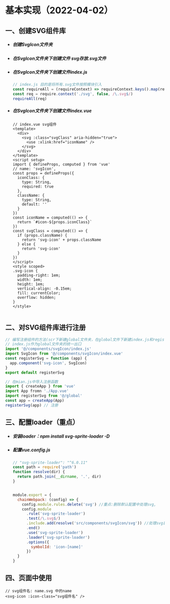 # 基本实现（2022-04-02）



## 一、创建SVG组件库

- ##### 创建SvgIcon文件夹

- ##### 在SvgIcon文件夹下创建文件 svg存放.svg文件

- ##### 在SvgIcon文件夹下创建文件index.js

  ```js
  // index.js 目的是将所有.svg文件按照模块引入
  const requireAll = (requireContext) => requireContext.keys().map(requireContext)
  const req = require.context('./svg', false, /\.svg$/)
  requireAll(req)
  
  ```

- ##### 在SvgIcon文件夹下创建文件index.vue

  ```vue
  // index.vue svg组件
  <template>
    <div>
      <svg :class="svgClass" aria-hidden="true">
        <use :xlink:href="iconName" />
      </svg>
    </div>
  </template>
  <script setup>
  import { defineProps, computed } from 'vue'
  // name: 'svgIcon',
  const props = defineProps({
    iconClass: {
      type: String,
      required: true
    },
    className: {
      type: String,
      default: ''
    }
  })
  const iconName = computed(() => {
    return `#icon-${props.iconClass}`
  })
  const svgClass = computed(() => {
    if (props.className) {
      return 'svg-icon' + props.className
    } else {
      return 'svg-icon'
    }
  })
  </script>
  <style scoped>
  .svg-icon {
    padding-right: 1em;
    width: 1em;
    height: 1em;
    vertical-align: -0.15em;
    fill: currentColor;
    overflow: hidden;
  }
  </style>
  
  
  ```

  

## 二、对SVG组件库进行注册



```js
// 编写注册组件的方法(scr下新建global文件夹，在global文件下新建index.js和register-svg.js)
// index.js作为global文件夹的统一出口
import '@/components/svgIcon/index.js'
import SvgIcon from '@/components/svgIcon/index.vue'
const registerSvg = function (app) {
  app.component('svg-icon', SvgIcon)
}
export default registerSvg

// 在mian.js中导入注册函数
import { createApp } from 'vue'
import App fromn './App.vue'
import registerSvg from '@/global'
const app = createApp(App)
registerSvg(app) // 注册
```



## 三、配置loader（重点）

- ##### 安装loader：npm install svg-sprite-loader -D

- ##### 配置vue.config.js

  ```js
  // "svg-sprite-loader": "^6.0.11"
  const path = require('path')
  function resolve(dir) {
    return path.join(__dirname, '.', dir)
  }
  
  
  module.export = {
    chainWebpack: (config) => {
      config.module.rules.delete('svg') //重点:删除默认配置中处理svg,
      config.module
        .rule('svg-sprite-loader')
        .test(/\.svg$/)
        .include.add(resolve('src/components/svgIcon/svg')) //处理svg目录
        .end()
        .use('svg-sprite-loader')
        .loader('svg-sprite-loader')
        .options({
          symbolId: 'icon-[name]'
        })
    }
  }
  ```
  
  

## 四、页面中使用

```vue
// svg组件名: name.svg 中的name
<svg-icon :icon-class="svg组件名" />
```

